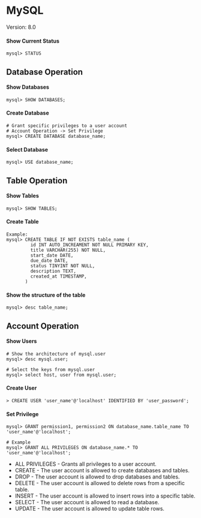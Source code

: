 # MySQL

Version: 8.0



#### Show Current Status

```
mysql> STATUS
```



## Database Operation

#### Show Databases

```
mysql> SHOW DATABASES;
```



#### Create Database

```
# Grant specific privileges to a user account
# Account Operation -> Set Privilege
mysql> CREATE DATABASE database_name;
```



#### Select Database

```
mysql> USE database_name;
```



## Table Operation

#### Show Tables

```
mysql> SHOW TABLES;
```



#### Create Table

```
Example:
mysql> CREATE TABLE IF NOT EXISTS table_name (
	     id INT AUTO_INCREAMENT NOT NULL PRIMARY KEY,
	     title VARCHAR(255) NOT NULL,
         start_date DATE,
         due_date DATE,
         status TINYINT NOT NULL,
         description TEXT,
         created_at TIMESTAMP,
	   )
```



#### Show the structure of the table

```
mysql> desc table_name;
```



## Account Operation

#### Show Users

```
# Show the architecture of mysql.user
mysql> desc mysql.user;

# Select the keys from mysql.user
mysql> select host, user from mysql.user;
```



#### Create User

```
> CREATE USER 'user_name'@'localhost' IDENTIFIED BY 'user_password';
```



#### Set Privilege

```
mysql> GRANT permission1, permission2 ON database_name.table_name TO 'user_name'@'localhost';

# Example 
mysql> GRANT ALL PRIVILEGES ON database_name.* TO 'user_name'@'localhost';
```

* ALL PRIVILEGES - Grants all privileges to a user account.
* CREATE - The user account is allowed to create databases and tables.
* DROP - The user account is allowed to drop databases and tables.
* DELETE - The user account is allowed to delete rows from a specific table.
* INSERT - The user account is allowed to insert rows into a specific table.
* SELECT - The user account is allowed to read a database.
* UPDATE - The user account is allowed to update table rows.